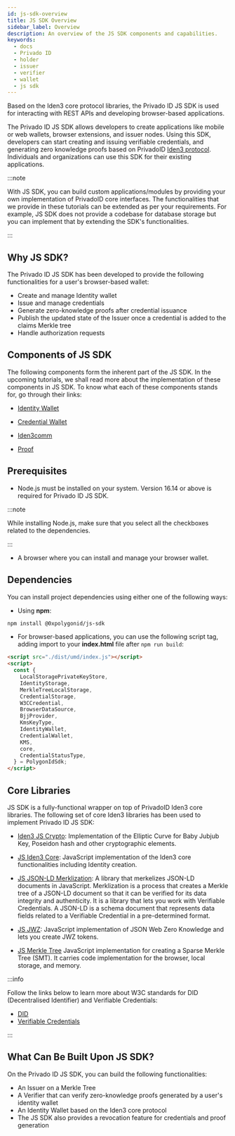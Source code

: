 ```yaml
---
id: js-sdk-overview
title: JS SDK Overview
sidebar_label: Overview
description: An overview of the JS SDK components and capabilities.
keywords:
  - docs
  - Privado ID
  - holder
  - issuer
  - verifier
  - wallet
  - js sdk
---
```


Based on the Iden3 core protocol libraries, the Privado ID JS SDK is used for interacting with REST APIs and developing browser-based applications.

The Privado ID JS SDK allows developers to create applications like mobile or web wallets, browser extensions, and issuer nodes. Using this SDK, developers can start creating and issuing verifiable credentials, and generating zero knowledge proofs based on PrivadoID [Iden3 protocol](https://docs.iden3.io/). Individuals and organizations can use this SDK for their existing applications.

:::note

With JS SDK, you can build custom applications/modules by providing your own implementation of PrivadoID core interfaces. The functionalities that we provide in these tutorials can be extended as per your requirements. For example, JS SDK does not provide a codebase for database storage but you can implement that by extending the SDK's functionalities.

:::

## Why JS SDK?

The Privado ID JS SDK has been developed to provide the following functionalities for a user's browser-based wallet:

- Create and manage Identity wallet
- Issue and manage credentials
- Generate zero-knowledge proofs after credential issuance
- Publish the updated state of the Issuer once a credential is added to the claims Merkle tree
- Handle authorization requests

## Components of JS SDK

The following components form the inherent part of the JS SDK. In the upcoming tutorials, we shall read more about the implementation of these components in JS SDK. To know what each of these components stands for, go through their links:

- [Identity Wallet](/docs/category/identity)

- [Credential Wallet](/docs/category/credential)

- [Iden3comm](/docs/wallet/wallet-sdk/polygonid-sdk/iden3comm/overview.md)

- [Proof](/docs/wallet/wallet-sdk/polygonid-sdk/proof/overview.md)

## Prerequisites

- Node.js must be installed on your system. Version 16.14 or above is required for Privado ID JS SDK.

:::note

While installing Node.js, make sure that you select all the checkboxes related to the dependencies.

:::

- A browser where you can install and manage your browser wallet.

## Dependencies

You can install project dependencies using either one of the following ways:

- Using **npm**:

```bash
npm install @0xpolygonid/js-sdk
```

- For browser-based applications, you can use the following script tag, adding import to your **index.html** file after `npm run build`:

```html
<script src="./dist/umd/index.js"></script>
<script>
  const {
    LocalStoragePrivateKeyStore,
    IdentityStorage,
    MerkleTreeLocalStorage,
    CredentialStorage,
    W3CCredential,
    BrowserDataSource,
    BjjProvider,
    KmsKeyType,
    IdentityWallet,
    CredentialWallet,
    KMS,
    core,
    CredentialStatusType,
  } = PolygonIdSdk;
</script>
```

## Core Libraries

JS SDK is a fully-functional wrapper on top of PrivadoID Iden3 core libraries. The following set of core Iden3 libraries has been used to implement Privado ID JS SDK:

- <a href="https://github.com/iden3/js-crypto" target="_blank">Iden3 JS Crypto</a>: Implementation of the Elliptic Curve for Baby Jubjub Key, Poseidon hash and other cryptographic elements.

- <a href="https://github.com/iden3/js-iden3-core" target="_blank">JS Iden3 Core</a>: JavaScript implementation of the Iden3 core functionalities including Identity creation.

- <a href="https://github.com/iden3/js-jsonld-merklization" target="_blank">JS JSON-LD Merklization</a>: A library that merkelizes JSON-LD documents in JavaScript. Merklization is a process that creates a Merkle tree of a JSON-LD document so that it can be verified for its data integrity and authenticity. It is a library that lets you work with Verifiable Credentials. A JSON-LD is a schema document that represents data fields related to a Verifiable Credential in a pre-determined format.

- <a href="https://github.com/iden3/js-jwz" target="_blank">JS JWZ</a>: JavaScript implementation of JSON Web Zero Knowledge and lets you create JWZ tokens.

- <a href="https://github.com/iden3/js-merkletree" target="_blank">JS Merkle Tree</a> JavaScript implementation for creating a Sparse Merkle Tree (SMT). It carries code implementation for the browser, local storage, and memory.

:::info

Follow the links below to learn more about W3C standards for DID (Decentralised Identifier) and Verifiable Credentials:

- <ins><a href="https://www.w3.org/TR/did-core/" target="_blank">DID</a></ins>
- <ins><a href="https://www.w3.org/TR/vc-data-model/" target="_blank">Verifiable Credentials</a></ins>

:::

## What Can Be Built Upon JS SDK?

On the Privado ID JS SDK, you can build the following functionalities:

- An Issuer on a Merkle Tree
- A Verifier that can verify zero-knowledge proofs generated by a user's identity wallet
- An Identity Wallet based on the Iden3 core protocol
- The JS SDK also provides a revocation feature for credentials and proof generation

<br/>


